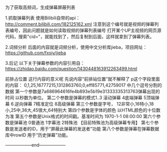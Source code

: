 为了获取高频词，生成弹幕屏蔽列表

1.抓取弹幕列表
使用Bilibili自带的api：http://comment.bilibili.com/182125162.xml
注意到这个编号就是视频的弹幕列表编号，因此问题就是如何读取视频的弹幕列表编号
打开某个UP主视频的网页源代码，搜索"cid="，就能找到了，然后复制到后面，这样就拿到了弹幕列表。

2.词频分析
后面的内容就是词频分析，使用中文分析库jieba，项目网址：https://github.com/fxsjy/jieba

3.后记
以下关于弹幕参数的内容引用自：https://zhidao.baidu.com/question/1430448163912263499.html

<d p="0,1,25,16777215,1312863760,0,eff85771,42759017">前排占位置</d>
这行内容的意义呢
先说内容“前排站位置”就不解释了
p这个字段里面的内容：
0,1,25,16777215,1312863760,0,eff85771,42759017
中几个逗号分割的数据
第一个参数是7a686964616fe4b893e5b19e31333335313763弹幕出现的时间 以秒数为单位。
第二个参数是弹幕的模式1..3 滚动弹幕 4底端弹幕 5顶端弹幕 6.逆向弹幕 7精准定位 8高级弹幕
第三个参数是字号， 12非常小,16特小,18小,25中,36大,45很大,64特别大
第四个参数是字体的颜色 以HTML颜色的十位数为准
第五个参数是Unix格式的时间戳。基准时间为 1970-1-1 08:00:00
第六个参数是弹幕池 0普通池 1字幕池 2特殊池 【目前特殊池为高级弹幕专用】
第七个参数是发送者的ID，用于“屏蔽此弹幕的发送者”功能
第八个参数是弹幕在弹幕数据库中rowID 用于“历史弹幕”功能。

——————end——————

